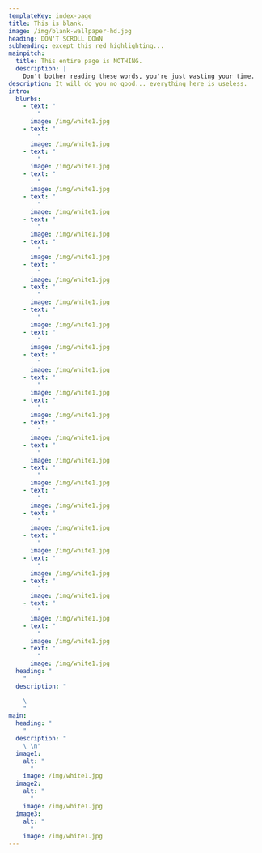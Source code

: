 ```yaml
---
templateKey: index-page
title: This is blank.
image: /img/blank-wallpaper-hd.jpg
heading: DON'T SCROLL DOWN
subheading: except this red highlighting...
mainpitch:
  title: This entire page is NOTHING.
  description: |
    Don't bother reading these words, you're just wasting your time.
description: It will do you no good... everything here is useless.
intro:
  blurbs:
    - text: "                                                                                                                                                                         \
        "
      image: /img/white1.jpg
    - text: "                                                                                                                                                                         \
        "
      image: /img/white1.jpg
    - text: "                                                                                                                                                                         \
        "
      image: /img/white1.jpg
    - text: "                                                                                                                                                                         \
        "
      image: /img/white1.jpg
    - text: "                                                                                                                                                                         \
        "
      image: /img/white1.jpg
    - text: "                                                                                                                                                                         \
        "
      image: /img/white1.jpg
    - text: "                                                                                                                                                                         \
        "
      image: /img/white1.jpg
    - text: "                                                                                                                                                                         \
        "
      image: /img/white1.jpg
    - text: "                                                                                                                                                                         \
        "
      image: /img/white1.jpg
    - text: "                                                                                                                                                                         \
        "
      image: /img/white1.jpg
    - text: "                                                                                                                                                                         \
        "
      image: /img/white1.jpg
    - text: "                                                                                                                                                                         \
        "
      image: /img/white1.jpg
    - text: "                                                                                                                                                                         \
        "
      image: /img/white1.jpg
    - text: "                                                                                                                                                                         \
        "
      image: /img/white1.jpg
    - text: "                                                                                                                                                                         \
        "
      image: /img/white1.jpg
    - text: "                                                                                                                                                                         \
        "
      image: /img/white1.jpg
    - text: "                                                                                                                                                                         \
        "
      image: /img/white1.jpg
    - text: "                                                                                                                                                                         \
        "
      image: /img/white1.jpg
    - text: "                                                                                                                                                                         \
        "
      image: /img/white1.jpg
    - text: "                                                                                                                                                                         \
        "
      image: /img/white1.jpg
    - text: "                                                                                                                                                                         \
        "
      image: /img/white1.jpg
    - text: "                                                                                                                                                                         \
        "
      image: /img/white1.jpg
    - text: "                                                                                                                                                                         \
        "
      image: /img/white1.jpg
    - text: "                                                                                                                                                                         \
        "
      image: /img/white1.jpg
    - text: "                                                                                                                                                                         \
        "
      image: /img/white1.jpg
  heading: "                                                                                                                                                                         \
    "
  description: "

    \                                                                                                                                                                                                                                                                                                                                                                                                                                                                                                                           \
    "
main:
  heading: "                                                                                                                                                                         \
    "
  description: "                                                                                                                                                                        \
    \ \n"
  image1:
    alt: "                                                                                                                                                                         \
      "
    image: /img/white1.jpg
  image2:
    alt: "                                                                                                                                                                         \
      "
    image: /img/white1.jpg
  image3:
    alt: "                                                                                                                                                                         \
      "
    image: /img/white1.jpg
---
```

